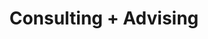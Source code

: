 ---
title: Consulting + Advising
description: DigitalDigital Consulting + Advising
h1: Consulting + Advising
h2: Capabilities
explanation: Complete analysis of active channels & growth strategies
weight: 3
services:
  - name: Brand Consulting
  - name: Strategy Analytics
  - name: Advertising
  - name: Marketing
  - name: CRO Consulting
---